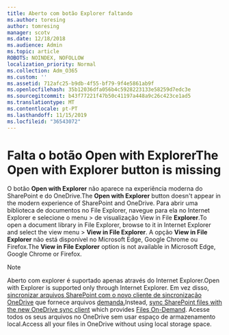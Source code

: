 ```yaml
---
title: Aberto com botão Explorer faltando
ms.author: toresing
author: tomresing
manager: scotv
ms.date: 12/18/2018
ms.audience: Admin
ms.topic: article
ROBOTS: NOINDEX, NOFOLLOW
localization_priority: Normal
ms.collection: Adm_O365
ms.custom: ''
ms.assetid: 712afc25-b9db-4f55-bf79-9f4e5861ab9f
ms.openlocfilehash: 35b12036dfa056b4c5928223133e58259d7edc3e
ms.sourcegitcommit: b43f77221f47b50c41197a448a9c26c423ce1ad5
ms.translationtype: MT
ms.contentlocale: pt-PT
ms.lasthandoff: 11/15/2019
ms.locfileid: "36543072"
---
```

# <a name="the-open-with-explorer-button-is-missing"></a><span data-ttu-id="76bf9-102">Falta o botão Open with Explorer</span><span class="sxs-lookup"><span data-stu-id="76bf9-102">The Open with Explorer button is missing</span></span>

<span data-ttu-id="76bf9-103">O botão **Open with Explorer** não aparece na experiência moderna do SharePoint e do OneDrive.</span><span class="sxs-lookup"><span data-stu-id="76bf9-103">The **Open with Explorer** button doesn't appear in the modern experience of SharePoint and OneDrive.</span></span> <span data-ttu-id="76bf9-104">Para abrir uma biblioteca de documentos no File Explorer, navegue para ela no Internet Explorer e selecione o menu \> de visualização View in File **Explorer**.</span><span class="sxs-lookup"><span data-stu-id="76bf9-104">To open a document library in File Explorer, browse to it in Internet Explorer and select the view menu \> **View in File Explorer**.</span></span> <span data-ttu-id="76bf9-105">A opção **View in File Explorer** não está disponível no Microsoft Edge, Google Chrome ou Firefox.</span><span class="sxs-lookup"><span data-stu-id="76bf9-105">The **View in File Explorer** option is not available in Microsoft Edge, Google Chrome or Firefox.</span></span> 
  
> [!NOTE]
> <span data-ttu-id="76bf9-106">Aberto com explorer é suportado apenas através do Internet Explorer.</span><span class="sxs-lookup"><span data-stu-id="76bf9-106">Open with Explorer is supported only through Internet Explorer.</span></span> <span data-ttu-id="76bf9-107">Em vez disso, [sincronizar arquivos SharePoint com o novo cliente de sincronização OneDrive](https://support.office.com/article/6de9ede8-5b6e-4503-80b2-6190f3354a88.aspx) que fornece arquivos [demanda.](https://support.office.com/article/0e6860d3-d9f3-4971-b321-7092438fb38e.aspx)</span><span class="sxs-lookup"><span data-stu-id="76bf9-107">Instead, [sync SharePoint files with the new OneDrive sync client](https://support.office.com/article/6de9ede8-5b6e-4503-80b2-6190f3354a88.aspx) which provides [Files On-Demand](https://support.office.com/article/0e6860d3-d9f3-4971-b321-7092438fb38e.aspx).</span></span> <span data-ttu-id="76bf9-108">Acesse todos os seus arquivos no OneDrive sem usar espaço de armazenamento local.</span><span class="sxs-lookup"><span data-stu-id="76bf9-108">Access all your files in OneDrive without using local storage space.</span></span> 
  

